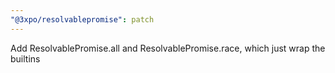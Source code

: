 ```yaml
---
"@3xpo/resolvablepromise": patch
---
```


Add ResolvablePromise.all and ResolvablePromise.race, which just wrap the builtins
